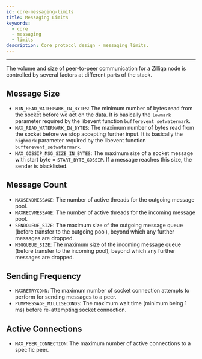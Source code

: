 ```yaml
---
id: core-messaging-limits
title: Messaging Limits
keywords:
  - core
  - messaging
  - limits
description: Core protocol design - messaging limits.
---
```


---

The volume and size of peer-to-peer communication for a Zilliqa node is controlled by several factors at different parts of the stack.

## Message Size

- `MIN_READ_WATERMARK_IN_BYTES`: The minimum number of bytes read from the socket before we act on the data. It is basically the `lowmark` parameter required by the libevent function `bufferevent_setwatermark`.
- `MAX_READ_WATERMARK_IN_BYTES`: The maximum number of bytes read from the socket before we stop accepting further input. It is basically the `highmark` parameter required by the libevent function `bufferevent_setwatermark`.
- `MAX_GOSSIP_MSG_SIZE_IN_BYTES`: The maximum size of a socket message with start byte = `START_BYTE_GOSSIP`. If a message reaches this size, the sender is blacklisted.

## Message Count

- `MAXSENDMESSAGE`: The number of active threads for the outgoing message pool.
- `MAXRECVMESSAGE`: The number of active threads for the incoming message pool.
- `SENDQUEUE_SIZE`: The maximum size of the outgoing message queue (before transfer to the outgoing pool), beyond which any further messages are dropped.
- `MSGQUEUE_SIZE`: The maximum size of the incoming message queue (before transfer to the incoming pool), beyond which any further messages are dropped.

## Sending Frequency

- `MAXRETRYCONN`: The maximum number of socket connection attempts to perform for sending messages to a peer.
- `PUMPMESSAGE_MILLISECONDS`: The maximum wait time (minimum being 1 ms) before re-attempting socket connection.

## Active Connections

- `MAX_PEER_CONNECTION`: The maximum number of active connections to a specific peer.
